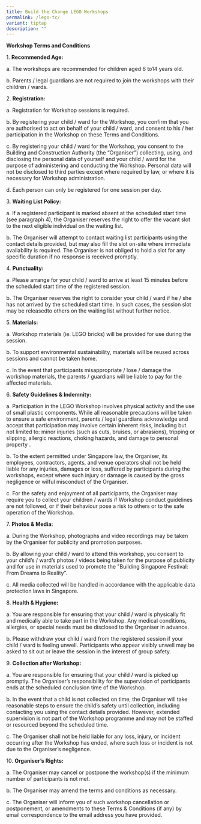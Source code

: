 ```yaml
---
title: Build the Change LEGO Workshops
permalink: /lego-tc/
variant: tiptap
description: ""
---
```

<p><strong>Workshop Terms and Conditions</strong>
</p>
<p>1. <strong>Recommended Age:</strong>
</p>
<p>a. The workshops are recommended for children aged 6 to14 years old.</p>
<p>b. Parents / legal guardians are not required to join the workshops with
their children / wards.</p>
<p>2. <strong>Registration:</strong>
</p>
<p>a. Registration for Workshop sessions is required.</p>
<p>b. By registering your child / ward for the Workshop, you confirm that
you are authorised to act on behalf of your child / ward, and consent to
his / her participation in the Workshop on these Terms and Conditions.</p>
<p>c. By registering your child / ward for the Workshop, you consent to the
Building and Construction Authority (the “Organiser”) collecting, using,
and disclosing the personal data of yourself and your child / ward for
the purpose of administering and conducting the Workshop. Personal data
will not be disclosed to third parties except where required by law, or
where it is necessary for Workshop administration.</p>
<p>d. Each person can only be registered for one session per day.</p>
<p>3. <strong>Waiting List Policy:</strong>
</p>
<p>a. If a registered participant is marked absent at the scheduled start
time (see paragraph 4), the Organiser reserves the right to offer the vacant
slot to the next eligible individual on the waiting list.</p>
<p>b. The Organiser will attempt to contact waiting list participants using
the contact details provided, but may also fill the slot on-site where
immediate availability is required. The Organiser is not obliged to hold
a slot for any specific duration if no response is received promptly.</p>
<p>4. <strong>Punctuality:</strong>
</p>
<p>a. Please arrange for your child / ward to arrive at least 15 minutes
before the scheduled start time of the registered session.</p>
<p>b. The Organiser reserves the right to consider your child / ward if he
/ she has not arrived by the scheduled start time. In such cases, the session
slot may be releasedto others on the waiting list without further notice.</p>
<p>5. <strong>Materials:</strong>
</p>
<p>a. Workshop materials (ie. LEGO bricks) will be provided for use during
the session.</p>
<p>b. To support environmental sustainability, materials will be reused across
sessions and cannot be taken home.</p>
<p>c. In the event that participants misappropriate / lose / damage the workshop
materials, the parents / guardians will be liable to pay for the affected
materials.</p>
<p>6. <strong>Safety Guidelines &amp; Indemnity:</strong>
</p>
<p>a. Participation in the LEGO Workshop involves physical activity and the
use of small plastic components. While all reasonable precautions will
be taken to ensure a safe environment, parents / legal guardians acknowledge
and accept that participation may involve certain inherent risks, including
but not limited to: minor injuries (such as cuts, bruises, or abrasions),
tripping or slipping, allergic reactions, choking hazards, and damage to
personal property .</p>
<p>b. To the extent permitted under Singapore law, the Organiser, its employees,
contractors, agents, and venue operators shall not be held liable for any
injuries, damages or loss, suffered by participants during the workshops,
except where such injury or damage is caused by the gross negligence or
wilful misconduct of the Organiser.</p>
<p>c. For the safety and enjoyment of all participants, the Organiser may
require you to collect your children / wards if Workshop conduct guidelines
are not followed, or if their behaviour pose a risk to others or to the
safe operation of the Workshop.</p>
<p>7. <strong>Photos &amp; Media:</strong>
</p>
<p>a. During the Workshop, photographs and video recordings may be taken
by the Organiser for publicity and promotion purposes.</p>
<p>b. By allowing your child / ward to attend this workshop, you consent
to your child’s / ward’s photos / videos being taken for the purpose of
publicity and for use in materials used to promote the "Building Singapore
Festival: From Dreams to Reality".</p>
<p>c. All media collected will be handled in accordance with the applicable
data protection laws in Singapore.</p>
<p>8. <strong>Health &amp; Hygiene:</strong>
</p>
<p>a. You are responsible for ensuring that your child / ward is physically
fit and medically able to take part in the Workshop. Any medical conditions,
allergies, or special needs must be disclosed to the Organiser in advance.</p>
<p>b. Please withdraw your child / ward from the registered session if your
child / ward is feeling unwell. Participants who appear visibly unwell
may be asked to sit out or leave the session in the interest of group safety.</p>
<p>9. <strong>Collection after Workshop:</strong>
</p>
<p>a. You are responsible for ensuring that your child / ward is picked up
promptly. The Organiser’s responsibility for the supervision of participants
ends at the scheduled conclusion time of the Workshop.</p>
<p>b. In the event that a child is not collected on time, the Organiser will
take reasonable steps to ensure the child’s safety until collection, including
contacting you using the contact details provided. However, extended supervision
is not part of the Workshop programme and may not be staffed or resourced
beyond the scheduled time.</p>
<p>c. The Organiser shall not be held liable for any loss, injury, or incident
occurring after the Workshop has ended, where such loss or incident is
not due to the Organiser’s negligence.</p>
<p>10. <strong>Organiser’s Rights:</strong>
</p>
<p>a. The Organiser may cancel or postpone the workshop(s) if the minimum
number of participants is not met.</p>
<p>b. The Organiser may amend the terms and conditions as necessary.</p>
<p>c. The Organiser will inform you of such workshop cancellation or postponement,
or amendments to these Terms &amp; Conditions (if any) by email correspondence
to the email address you have provided.</p>
<p></p>